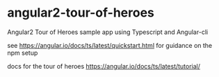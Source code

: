 # angular2-tour-of-heroes
Angular2 Tour of Heroes sample app using Typescript and Angular-cli

see https://angular.io/docs/ts/latest/quickstart.html for guidance on the npm setup

docs for the tour of heroes https://angular.io/docs/ts/latest/tutorial/

